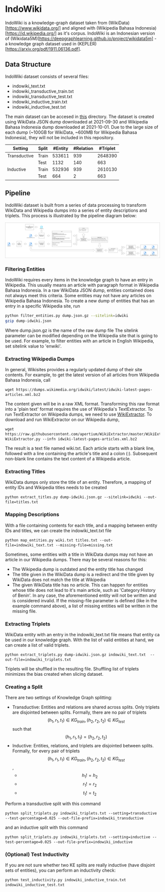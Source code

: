 # IndoWiki

IndoWiki is a knowledge-graph dataset taken from (WikiData)[https://www.wikidata.org/] and aligned with (Wikipedia Bahasa Indonesia)[https://id.wikipedia.org/] as it's corpus. IndoWiki is an Indonesian version of (Wikidata5M)[https://deepgraphlearning.github.io/project/wikidata5m] - a knowledge graph dataset used in (KEPLER)[https://arxiv.org/pdf/1911.06136.pdf].

## Data Structure

IndoWiki dataset consists of several files:
- indowiki_text.txt
- indowiki_transductive_train.txt
- indowiki_transductive_test.txt
- indowiki_inductive_train.txt
- indowiki_inductive_test.txt

The main dataset can be accesed in [this](https://drive.google.com/drive/folders/1V79VrSJ_ljz652iETARjHoB_zEfEIxV1?usp=sharing) directory. The dataset is created using WikiData JSON dump downloaded at 2021-09-30 and Wikipedia Bahasa Indonesia dump downloaded at 2021-10-01. Due to the large size of each dump (\~100GB for WikiData, \~600MB for Wikipedia Bahasa Indonesia), they will not be included in this repository.

| Setting      | Split | #Entity | #Relation | #Triplet |
|--------------|-------|---------|-----------|----------|
| Transductive | Train | 533611  | 939       | 2648390  |
|              | Test  | 1132    | 140       | 663      |
| Inductive    | Train | 532936  | 939       | 2610130  |
|              | Test  | 664     | 2         | 663      |

## Pipeline

IndoWiki dataset is built from a series of data processing to transform WikiData and Wikipedia dumps into a series of entity descriptions and triplets. This process is illustrated by the pipeline diagram below:

![](indowiki-pipeline.png)

### Filtering Entities

IndoWiki requires every items in the knowledge graph to have an entry in Wikipedia. This usually means an article with paragraph format in Wikipedia Bahasa Indonesia. In a raw WikiData JSON dump, entities contained does not always meet this criteria. Some entities may not have any articles on Wikipedia Bahasa Indonesia. To create a new dump of entities that has an entry in a specific Wikipedia site, run

```bash
python filter_entities.py dump.json.gz --sitelink=idwiki
gzip dump-idwiki.json
```
Where dump.json.gz is the name of the raw dump file
The sitelink parameter can be modified depending on the Wikipedia site that is going to be used. For example, to filter entities with an article in English Wikipedia, set sitelink value to 'enwiki'.

### Extracting Wikipedia Dumps

In general, Wikisites provides a regularly updated dump of their site contents. For example, to get the latest version of all articles from Wikipedia Bahasa Indonesia, call

```
wget https://dumps.wikimedia.org/idwiki/latest/idwiki-latest-pages-articles.xml.bz2
```

The content given will be in a raw XML format. Transforming this raw format into a 'plain text' format requires the use of Wikipedia's TextExtractor. To run TextExtractor on Wikipedia dumps, we need to use [WikiExtractor](https://github.com/apertium/WikiExtractor). To download and run WikiExtractor on our Wikipedia dump,
```
wget https://raw.githubusercontent.com/apertium/WikiExtractor/master/WikiExtractor.py
WikiExtractor.py --infn idwiki-latest-pages-articles.xml.bz2
```
The result is a text file named wiki.txt. Each article starts with a blank line, followed with a line containing the article's title and a colon (:). Subsequent non-blank line contains the text content of a Wikipedia article.

### Extracting Titles

WikiData dumps only store the title of an entity. Therefore, a mapping of entity IDs and Wikipedia titles needs to be created
```
python extract_titles.py dump-idwiki.json.gz --sitelink=idwiki --out-file=titles.txt
```

### Mapping Descriptions

With a file containing contents for each title, and a mapping between entity IDs and titles, we can create the indowiki_text.txt file
```
python map_entities.py wiki.txt titles.txt --out-file=indowiki_text.txt --missing-file=missing.txt
```
Sometimes, some entities with a title in WikiData dumps may not have an article in our Wikipedia dumps. There may be several reasons for this:
- The Wikipedia dump is outdated and the entity title has changed
- The title given in the WikiData dump is a redirect and the title given by WikiData does not match the title at Wikipedia
- The given WikiData title has no article. This can happen for entities whose title does not lead to it's main article, such as 'Category:History of Benin'.
In any case, the aforementioned entity will not be written and is considered invalid. If the missing-file parameter is defined (like in the example command above), a list of missing entities will be written in the missing file.

### Extracting Triplets

WikiData entity with an entry in the indowiki_text.txt file means that entity ca be used in our knowledge graph. With the list of valid entities at hand, we can create a list of valid triplets.
```
python extract_triplets.py dump-idwiki.json.gz indowiki_text.txt  --out-file=indowiki_triplets.txt
```
Triplets will be shuffled in the resulting file. Shuffling list of triplets minimizes the bias created when slicing dataset.

### Creating a Split

There are two settings of Knowledge Graph splitting:
- Transductive: Entities and relations are shared across splits. Only triplets are disjointed between splits. Formally, there are no pair of triplets $$ (h_1, r_1, t_1) \in KG_{train}, (h_2, r_2, t_2) \in KG_{test} $$ such that $$ (h_1, r_1, t_1) = (h_2, r_2, t_2) $$
- Inductive: Entities, relations, and triplets are disjointed between splits. Formally, for every pair of triplets $$ (h_1, r_1, t_1) \in KG_{train}, (h_2, r_2, t_2) \in KG_{test} $$,
    - $$ h_1 != h_2 $$
    - $$ r_1 != r_2 $$
    - $$ t_1 != t_2 $$

Perform a transductive split with this command
```
python split_triplets.py indowiki_triplets.txt --setting=transductive --test-percentage=0.025 --out-file-prefix=indowiki_transductive
```
and an inductive split with this command
```
python split_triplets.py indowiki_triplets.txt --setting=inductive --test-percentage=0.025 --out-file-prefix=indowiki_inductive
```

### (Optional) Test Inductivity

If you are not sure whether two KE splits are really inductive (have disjoint sets of entities), you can perform an inductivity check:
```
python test_inductivity.py indowiki_inductive_train.txt indowiki_inductive_test.txt
```